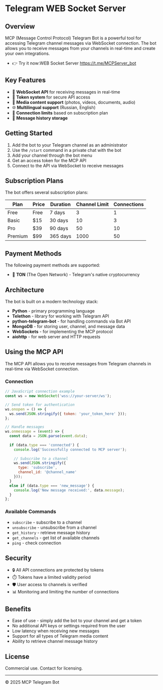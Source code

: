 # Telegram WEB Socket Server 

## Overview

MCP (Message Control Protocol) Telegram Bot is a powerful tool for accessing Telegram channel messages via WebSocket connection. The bot allows you to receive messages from your channels in real-time and create your own integrations.
 - 👉 Try it now:WEB Socket Server https://t.me/MCPServer_bot

## Key Features

- 🔌 **WebSocket API** for receiving messages in real-time
- 🔐 **Token system** for secure API access
- 📱 **Media content support** (photos, videos, documents, audio)
- 🌐 **Multilingual support** (Russian, English)
- 👥 **Connection limits** based on subscription plan
- 📝 **Message history storage**

## Getting Started

1. Add the bot to your Telegram channel as an administrator
2. Use the `/start` command in a private chat with the bot
3. Add your channel through the bot menu
4. Get an access token for the MCP API
5. Connect to the API via WebSocket to receive messages

## Subscription Plans

The bot offers several subscription plans:

| Plan    | Price     | Duration    | Channel Limit | Connections |
|---------|-----------|-------------|---------------|-------------|
| Free    | Free      | 7 days      | 3             | 1           |
| Basic   | $15       | 30 days     | 10            | 3           |
| Pro     | $39       | 90 days     | 50            | 10          |
| Premium | $99       | 365 days    | 1000          | 50          |

## Payment Methods

The following payment methods are supported:
- 💎 **TON** (The Open Network) - Telegram's native cryptocurrency

## Architecture

The bot is built on a modern technology stack:

- **Python** - primary programming language
- **Telethon** - library for working with Telegram API
- **python-telegram-bot** - for handling commands via Bot API
- **MongoDB** - for storing user, channel, and message data
- **WebSockets** - for implementing the MCP protocol
- **aiohttp** - for web server and HTTP requests

## Using the MCP API

The MCP API allows you to receive messages from Telegram channels in real-time via WebSocket connection.

### Connection

```javascript
// JavaScript connection example
const ws = new WebSocket('wss://your-server/ws');

// Send token for authentication
ws.onopen = () => {
  ws.send(JSON.stringify({ token: 'your_token_here' }));
};

// Handle messages
ws.onmessage = (event) => {
  const data = JSON.parse(event.data);
  
  if (data.type === 'connected') {
    console.log('Successfully connected to MCP server');
    
    // Subscribe to a channel
    ws.send(JSON.stringify({
      type: 'subscribe',
      channel_id: '@channel_name'
    }));
  }
  else if (data.type === 'new_message') {
    console.log('New message received:', data.message);
  }
};
```

### Available Commands

- `subscribe` - subscribe to a channel
- `unsubscribe` - unsubscribe from a channel
- `get_history` - retrieve message history
- `get_channels` - get list of available channels
- `ping` - check connection

## Security

- 🔒 All API connections are protected by tokens
- ⏱️ Tokens have a limited validity period
- 🛡️ User access to channels is verified
- 📊 Monitoring and limiting the number of connections

## Benefits

- Ease of use - simply add the bot to your channel and get a token
- No additional API keys or settings required from the user
- Low latency when receiving new messages
- Support for all types of Telegram media content
- Ability to retrieve channel message history

## License

Commercial use. Contact for licensing.

---

© 2025 MCP Telegram Bot
